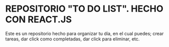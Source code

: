 <h1>REPOSITORIO "TO DO LIST". HECHO CON REACT.JS</h1>
<p>Este es un repositorio hecho para organizar tu día, en el cual puedes; crear tareas, dar click como completadas, dar click para eliminar, etc.</p>
